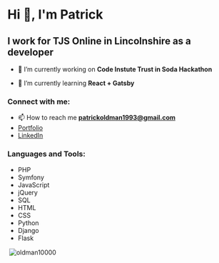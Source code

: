 # Hi 👋, I'm Patrick

## I work for TJS Online in Lincolnshire as a developer

- 🔭 I’m currently working on **Code Instute Trust in Soda Hackathon**

- 🌱 I’m currently learning **React + Gatsby**

### Connect with me:

- 📫 How to reach me **patrickoldman1993@gmail.com**
- [Portfolio](https://thepatrickoldman.co.uk)
- [LinkedIn](https://linkedin.com/in/patrick-oldman)

### Languages and Tools:

- PHP
- Symfony
- JavaScript
- jQuery
- SQL
- HTML
- CSS
- Python
- Django
- Flask

<p>&nbsp;<img align="center" src="https://github-readme-stats.vercel.app/api?username=oldman10000&show_icons=true&locale=en" alt="oldman10000" /></p>

